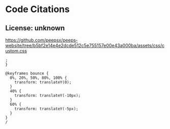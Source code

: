 # Code Citations

## License: unknown
https://github.com/peepsx/peeps-website/tree/b5bf2e14e4e2dcde512c5e755157e00e43a000ba/assets/css/custom.css

```
;
}

@keyframes bounce {
  0%, 20%, 50%, 80%, 100% {
    transform: translateY(0);
  }
  40% {
    transform: translateY(-10px);
  }
  60% {
    transform: translateY(-5px);
  }
}
/
```

